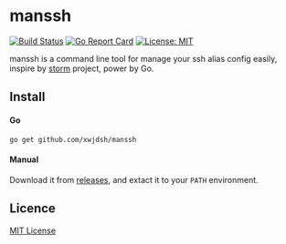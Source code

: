 # manssh

[![Build Status](https://travis-ci.org/xwjdsh/manssh.svg?branch=master)](https://travis-ci.org/xwjdsh/manssh)
[![Go Report Card](https://goreportcard.com/badge/github.com/xwjdsh/manssh)](https://goreportcard.com/report/github.com/xwjdsh/manssh)
[![License: MIT](https://img.shields.io/badge/License-MIT-yellow.svg)](https://opensource.org/licenses/MIT)

manssh is a command line tool for manage your ssh alias config easily, inspire by [storm](https://github.com/emre/storm) project, power by Go.

## Install

#### Go

```shell
go get github.com/xwjdsh/manssh
```

#### Manual

Download it from [releases](https://github.com/xwjdsh/manssh/releases), and extact it to your `PATH` environment.

## Licence

[MIT License](https://github.com/xwjdsh/manssh/blob/master/LICENSE)
